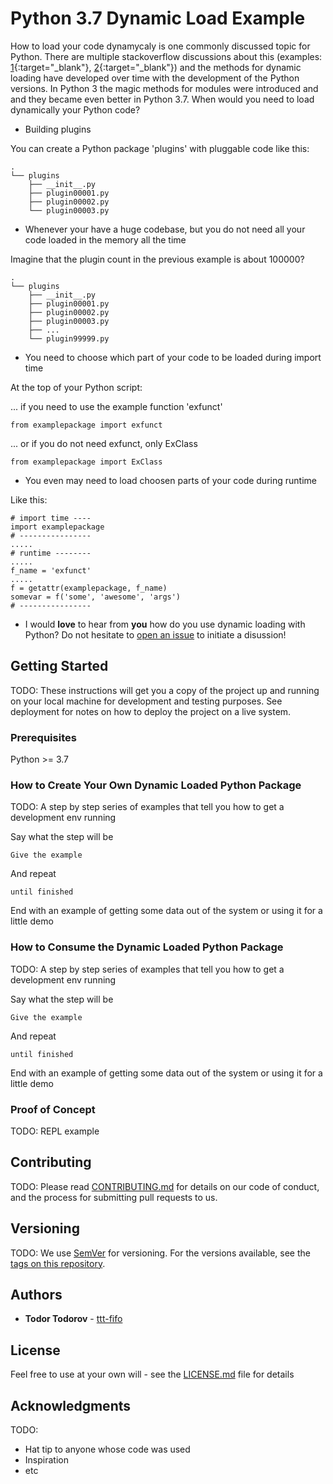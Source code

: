 # Python 3.7 Dynamic Load Example

How to load your code dynamycaly is one commonly discussed topic for Python. There are multiple stackoverflow discussions about this (examples: [1](https://stackoverflow.com/questions/951124/dynamic-loading-of-python-modules){:target="_blank"}, [2](https://stackoverflow.com/questions/547829/how-to-dynamically-load-a-python-class){:target="_blank"}) and the methods for dynamic loading have developed over time with the development of the Python versions. In Python 3 the magic methods for modules were introduced and and they became even better in Python 3.7. When would you need to load dynamically your Python code?

* Building plugins

You can create a Python package 'plugins' with pluggable code like this:

```
.
└── plugins
    ├── __init__.py
    ├── plugin00001.py
    ├── plugin00002.py
    └── plugin00003.py
```

* Whenever your have a huge codebase, but you do not need all your code loaded in the memory all the time

Imagine that the plugin count in the previous example is about 100000?

```
.
└── plugins
    ├── __init__.py
    ├── plugin00001.py
    ├── plugin00002.py
    ├── plugin00003.py
    ├── ...
    └── plugin99999.py
```

* You need to choose which part of your code to be loaded during import time

At the top of your Python script:

... if you need to use the example function 'exfunct'

```
from examplepackage import exfunct
```

... or if you do not need exfunct, only ExClass

```
from examplepackage import ExClass
```

* You even may need to load choosen parts of your code during runtime

Like this:

```
# import time ----
import examplepackage
# ----------------
.....
# runtime --------
.....
f_name = 'exfunct'
.....
f = getattr(examplepackage, f_name)
somevar = f('some', 'awesome', 'args')
# ----------------
```

* I would **love** to hear from **you** how do you use dynamic loading with Python? Do not hesitate to [open an issue](https://github.com/ttt-fifo/python-dynamicload/issues) to initiate a disussion!

## Getting Started

TODO: These instructions will get you a copy of the project up and running on your local machine for development and testing purposes. See deployment for notes on how to deploy the project on a live system.

### Prerequisites

Python >= 3.7

### How to Create Your Own Dynamic Loaded Python Package

TODO: A step by step series of examples that tell you how to get a development env running

Say what the step will be

```
Give the example
```

And repeat

```
until finished
```

End with an example of getting some data out of the system or using it for a little demo

### How to Consume the Dynamic Loaded Python Package

TODO: A step by step series of examples that tell you how to get a development env running

Say what the step will be

```
Give the example
```

And repeat

```
until finished
```

End with an example of getting some data out of the system or using it for a little demo


### Proof of Concept

TODO: REPL example

## Contributing

TODO:
Please read [CONTRIBUTING.md](https://gist.github.com/PurpleBooth/b24679402957c63ec426) for details on our code of conduct, and the process for submitting pull requests to us.

## Versioning

TODO:
We use [SemVer](http://semver.org/) for versioning. For the versions available, see the [tags on this repository](https://github.com/your/project/tags). 

## Authors

* **Todor Todorov** - [ttt-fifo](https://github.com/ttt-fifo)

## License

Feel free to use at your own will - see the [LICENSE.md](LICENSE.md) file for details

## Acknowledgments

TODO:

* Hat tip to anyone whose code was used
* Inspiration
* etc


